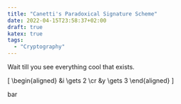 ```yaml
---
title: "Canetti's Paradoxical Signature Scheme"
date: 2022-04-15T23:58:37+02:00
draft: true
katex: true
tags:
  - "Cryptography"
---
```


Wait till you see everything cool that exists.

\[
\begin{aligned}
&i \gets 2 \cr
&y \gets 3
\end{aligned}
\]

bar